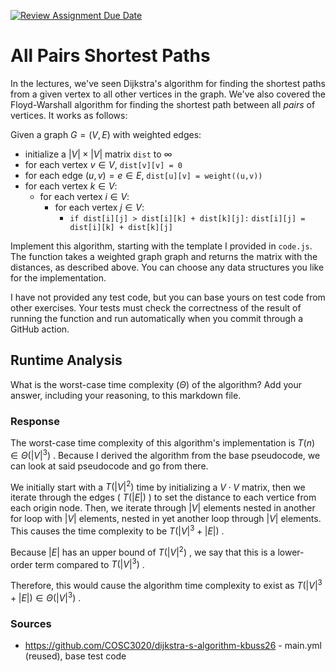 [![Review Assignment Due Date](https://classroom.github.com/assets/deadline-readme-button-24ddc0f5d75046c5622901739e7c5dd533143b0c8e959d652212380cedb1ea36.svg)](https://classroom.github.com/a/2i4vCRmk)
# All Pairs Shortest Paths

In the lectures, we've seen Dijkstra's algorithm for finding the shortest paths
from a given vertex to all other vertices in the graph. We've also covered the
Floyd-Warshall algorithm for finding the shortest path between all *pairs* of
vertices. It works as follows:

Given a graph $G = (V, E)$ with weighted edges:
- initialize a $|V|\times|V|$ matrix `dist` to $\infty$
- for each vertex $v \in V$, `dist[v][v] = 0`
- for each edge $(u,v) = e \in E$, `dist[u][v] = weight((u,v))`
- for each vertex $k\in V$:
    - for each vertex $i\in V$:
        - for each vertex $j\in V$:
            - `if dist[i][j] > dist[i][k] + dist[k][j]:`
              `dist[i][j] = dist[i][k] + dist[k][j]`

Implement this algorithm, starting with the template I provided in `code.js`.
The function takes a weighted graph graph and returns the matrix with the
distances, as described above. You can choose any data structures you like for
the implementation.

I have not provided any test code, but you can base yours on test code from
other exercises. Your tests must check the correctness of the result of running
the function and run automatically when you commit through a GitHub action.

## Runtime Analysis

What is the worst-case time complexity ($\Theta$) of the algorithm? Add your
answer, including your reasoning, to this markdown file.

### Response

The worst-case time complexity of this algorithm's implementation is
$T(n) \in \Theta(|V|^3)$ . Because I derived the algorithm from the 
base pseudocode, we can look at said pseudocode and go from there.

We initially start with a $T(|V|^2)$ time by initializing a $V \cdot V$
matrix, then we iterate through the edges ( $T(|E|)$ ) to set the distance
to each vertice from each origin node. Then, we iterate through $|V|$ elements
nested in another for loop with $|V|$ elements, nested in yet another loop
through $|V|$ elements. This causes the time complexity to be $T(|V|^3 + |E|)$ .

Because $|E|$ has an upper bound of $T(|V|^2)$ , we say
that this is a lower-order term compared to $T(|V|^3)$ .

Therefore, this would cause the algorithm time
complexity to exist as $T(|V|^3 + |E|) \in \Theta(|V|^3)$ .

### Sources
- https://github.com/COSC3020/dijkstra-s-algorithm-kbuss26 - main.yml (reused), base test code
